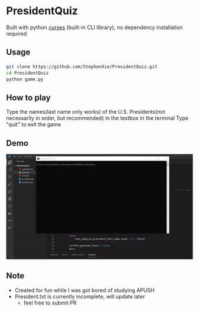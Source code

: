 # PresidentQuiz
Built with python [curses](https://docs.python.org/3/library/curses.html) (built-in CLI library), no dependency installation required

## Usage
```bash
git clone https://github.com/StephenXie/PresidentQuiz.git
cd PresidentQuiz
python game.py
```

## How to play
Type the names(last name only works) of the U.S. Presidents(not necessarily in order, but recommended) in the textbox in the terminal
Type "quit" to exit the game

## Demo
![](/demo.gif)

## Note
- Created for fun while I was got bored of studying APUSH
- President.txt is currently incomplete, will update later
  - feel free to submit PR 
